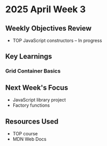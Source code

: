 # 2025 April Week 3

## Weekly Objectives Review
- TOP JavaScript constructors – In progress

## Key Learnings
### Grid Container Basics

## Next Week's Focus
- JavaScript library project
- Factory functions

## Resources Used
- TOP course
- MDN Web Docs